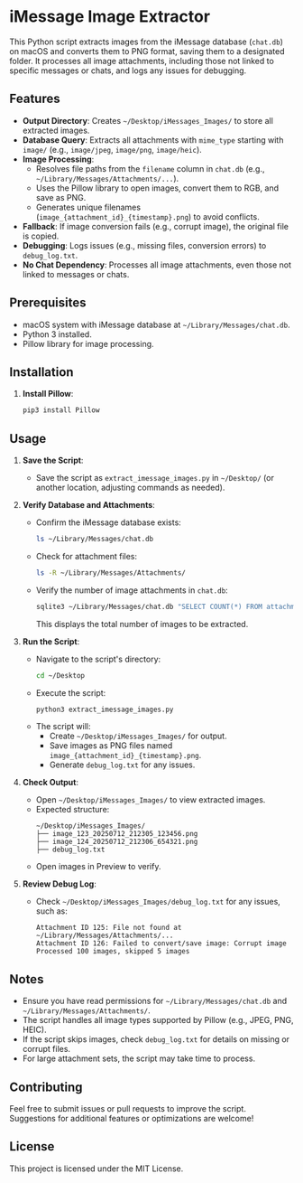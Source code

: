 # iMessage Image Extractor

This Python script extracts images from the iMessage database (`chat.db`) on macOS and converts them to PNG format, saving them to a designated folder. It processes all image attachments, including those not linked to specific messages or chats, and logs any issues for debugging.

## Features

- **Output Directory**: Creates `~/Desktop/iMessages_Images/` to store all extracted images.
- **Database Query**: Extracts all attachments with `mime_type` starting with `image/` (e.g., `image/jpeg`, `image/png`, `image/heic`).
- **Image Processing**:
  - Resolves file paths from the `filename` column in `chat.db` (e.g., `~/Library/Messages/Attachments/...`).
  - Uses the Pillow library to open images, convert them to RGB, and save as PNG.
  - Generates unique filenames (`image_{attachment_id}_{timestamp}.png`) to avoid conflicts.
- **Fallback**: If image conversion fails (e.g., corrupt image), the original file is copied.
- **Debugging**: Logs issues (e.g., missing files, conversion errors) to `debug_log.txt`.
- **No Chat Dependency**: Processes all image attachments, even those not linked to messages or chats.

## Prerequisites

- macOS system with iMessage database at `~/Library/Messages/chat.db`.
- Python 3 installed.
- Pillow library for image processing.

## Installation

1. **Install Pillow**:
   ```bash
   pip3 install Pillow
   ```

## Usage

1. **Save the Script**:
   - Save the script as `extract_imessage_images.py` in `~/Desktop/` (or another location, adjusting commands as needed).

2. **Verify Database and Attachments**:
   - Confirm the iMessage database exists:
     ```bash
     ls ~/Library/Messages/chat.db
     ```
   - Check for attachment files:
     ```bash
     ls -R ~/Library/Messages/Attachments/
     ```
   - Verify the number of image attachments in `chat.db`:
     ```bash
     sqlite3 ~/Library/Messages/chat.db "SELECT COUNT(*) FROM attachment WHERE mime_type LIKE 'image/%'"
     ```
     This displays the total number of images to be extracted.

3. **Run the Script**:
   - Navigate to the script's directory:
     ```bash
     cd ~/Desktop
     ```
   - Execute the script:
     ```bash
     python3 extract_imessage_images.py
     ```
   - The script will:
     - Create `~/Desktop/iMessages_Images/` for output.
     - Save images as PNG files named `image_{attachment_id}_{timestamp}.png`.
     - Generate `debug_log.txt` for any issues.

4. **Check Output**:
   - Open `~/Desktop/iMessages_Images/` to view extracted images.
   - Expected structure:
     ```
     ~/Desktop/iMessages_Images/
     ├── image_123_20250712_212305_123456.png
     ├── image_124_20250712_212306_654321.png
     ├── debug_log.txt
     ```
   - Open images in Preview to verify.

5. **Review Debug Log**:
   - Check `~/Desktop/iMessages_Images/debug_log.txt` for any issues, such as:
     ```
     Attachment ID 125: File not found at ~/Library/Messages/Attachments/...
     Attachment ID 126: Failed to convert/save image: Corrupt image
     Processed 100 images, skipped 5 images
     ```

## Notes

- Ensure you have read permissions for `~/Library/Messages/chat.db` and `~/Library/Messages/Attachments/`.
- The script handles all image types supported by Pillow (e.g., JPEG, PNG, HEIC).
- If the script skips images, check `debug_log.txt` for details on missing or corrupt files.
- For large attachment sets, the script may take time to process.

## Contributing

Feel free to submit issues or pull requests to improve the script. Suggestions for additional features or optimizations are welcome!

## License

This project is licensed under the MIT License.
